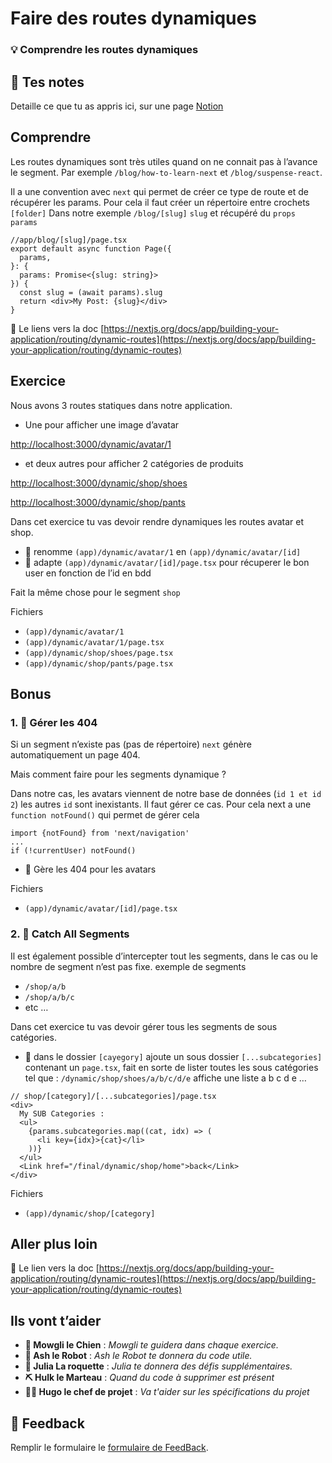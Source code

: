 # Faire des routes dynamiques

### 💡 Comprendre les routes dynamiques

## 📝 Tes notes

Detaille ce que tu as appris ici, sur une page [Notion](https://go.mikecodeur.com/course-notes-template)

## Comprendre

Les routes dynamiques sont très utiles quand on ne connait pas à l’avance le segment. Par exemple `/blog/how-to-learn-next` et `/blog/suspense-react`.

Il a une convention avec `next` qui permet de créer ce type de route et de récupérer les params. Pour cela il faut créer un répertoire entre crochets `[folder]` Dans notre exemple `/blog/[slug]` `slug` et récupéré du `props params`

```tsx
//app/blog/[slug]/page.tsx
export default async function Page({
  params,
}: {
  params: Promise<{slug: string}>
}) {
  const slug = (await params).slug
  return <div>My Post: {slug}</div>
}
```

📑 Le liens vers la doc [https://nextjs.org/docs/app/building-your-application/routing/dynamic-routes](https://nextjs.org/docs/app/building-your-application/routing/dynamic-routes)

## Exercice

Nous avons 3 routes statiques dans notre application.

- Une pour afficher une image d’avatar

[http://localhost:3000/dynamic/avatar/1](http://localhost:3000/dynamic/avatar/1)

- et deux autres pour afficher 2 catégories de produits

[http://localhost:3000/dynamic/shop/shoes](http://localhost:3000/dynamic/shop/shoes)

[http://localhost:3000/dynamic/shop/pants](http://localhost:3000/dynamic/shop/pants)

Dans cet exercice tu vas devoir rendre dynamiques les routes avatar et shop.

- 🐶 renomme `(app)/dynamic/avatar/1` en `(app)/dynamic/avatar/[id]`
- 🐶 adapte `(app)/dynamic/avatar/[id]/page.tsx` pour récuperer le bon user en fonction de l’id en bdd

Fait la même chose pour le segment `shop`

Fichiers

- `(app)/dynamic/avatar/1`
- `(app)/dynamic/avatar/1/page.tsx`
- `(app)/dynamic/shop/shoes/page.tsx`
- `(app)/dynamic/shop/pants/page.tsx`

## Bonus

### 1. 🚀 Gérer les 404

Si un segment n’existe pas (pas de répertoire) `next` génère automatiquement un page 404.

Mais comment faire pour les segments dynamique ?

Dans notre cas, les avatars viennent de notre base de données (`id 1 et id 2`) les autres `id` sont inexistants. Il faut gérer ce cas. Pour cela next a une `function notFound()` qui permet de gérer cela

```tsx
import {notFound} from 'next/navigation'
...
if (!currentUser) notFound()
```

- 🐶 Gère les 404 pour les avatars

Fichiers

- `(app)/dynamic/avatar/[id]/page.tsx`

### 2. 🚀 Catch All Segments

Il est également possible d’intercepter tout les segments, dans le cas ou le nombre de segment n’est pas fixe. exemple de segments

- `/shop/a/b`
- `/shop/a/b/c`
- etc …

Dans cet exercice tu vas devoir gérer tous les segments de sous catégories.

- 🐶 dans le dossier `[cayegory]` ajoute un sous dossier `[...subcategories]` contenant un `page.tsx`, fait en sorte de lister toutes les sous catégories tel que : `/dynamic/shop/shoes/a/b/c/d/e` affiche une liste a b c d e …

```tsx
// shop/[category]/[...subcategories]/page.tsx
<div>
  My SUB Categories :
  <ul>
    {params.subcategories.map((cat, idx) => (
      <li key={idx}>{cat}</li>
    ))}
  </ul>
  <Link href="/final/dynamic/shop/home">back</Link>
</div>
```

Fichiers

- `(app)/dynamic/shop/[category]`

## Aller plus loin

📑 Le lien vers la doc [https://nextjs.org/docs/app/building-your-application/routing/dynamic-routes](https://nextjs.org/docs/app/building-your-application/routing/dynamic-routes)

## Ils vont t’aider

- **🐶 Mowgli le Chien** : _Mowgli te guidera dans chaque exercice._
- **🤖 Ash le Robot** : _Ash le Robot te donnera du code utile._
- **🚀 Julia La roquette** : _Julia te donnera des défis supplémentaires._
- **⛏️ Hulk le Marteau** : _Quand du code à supprimer est présent_
- **👨‍✈️ Hugo le chef de projet** : _Va t'aider sur les spécifications du projet_

## 🐜 Feedback

Remplir le formulaire le [formulaire de FeedBack](https://go.mikecodeur.com/cours-next-avis?entry.1912869708=Next%20PRO&entry.1430994900=2.Routing%20Avance&entry.533578441=04%20Routes%20dynamiques).
